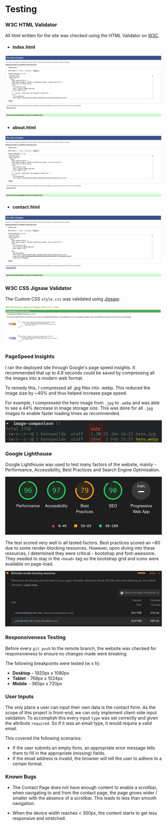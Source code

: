 # Testing

### W3C HTML Validator

All html written for the site was checked using the HTML Validator on [W3C](https://validator.w3.org/).

- #### index.html

<img src="./markdown-images/w3c-index-validated.png" alt="index.html">

- #### about.html

<img src="./markdown-images/w3c-about-validated.png" alt="about.html">

- #### contact.html

<img src="./markdown-images/w3c-contact-validated.png" alt="contact.html">

### W3C CSS Jigsaw Validator

The Custom CSS `style.css` was validated using [Jigsaw](https://jigsaw.w3.org/css-validator/validator):

<img src="./markdown-images/w3c-css-validated.png" alt="css validated">

### PageSpeed Insights

I ran the deployed site through Google's page speed insights. It recommended that up to 4.8 seconds could be saved by compressing all the images into a modern web format.

To remedy this, I compressed all .jpg files into .webp. This reduced the image size by ~40% and thus helped increase page speed.

For example, I compressed the hero image from `.jpg` to `.webp` and was able to see a 44% decrease in image storage size. This was done for all `.jpg` images to enable faster loading times as recommended.

<img src="./assets/images/readme/comparison.png" alt="comparison">

### Google Lighthouse

Google Lighthouse was used to test many factors of the website, mainly - Performance, Accessibility, Best Practices and Search Engine Optimisation.

<img src="./assets/images/readme/lighthouse.png" alt="performance"/><br />

The test scored very well in all tested factors. Best practices scored an ~80 due to some render-blocking resources. However, upon diving into these resources, I determined they were critical - bootstrap and font-awesome. They needed to stay in the `<head>` tag so the bootstrap grid and icons were available on page-load.

<img src="./assets/images/readme/improvement.png" alt="improvement"/><br />

### Responsiveness Testing

Before every `git push` to the remote branch, the website was checked for responsiveness to ensure no changes made were breaking.

The following breakpoints were tested (w x h):

- **Desktop** - 1920px x 1080px
- **Tablet** - 768px x 1024px
- **Mobile** - 360px x 720px

### User Inputs

The only place a user can input their own data is the contact form. As the scope of this project is front-end, we can only implement client-side input validation. To accomplish this every input `type` was set correctly and given the attribute `required`. So if it was an email type, it would require a valid email.

This covered the following scenarios:

- If the user submits an empty form, an appropriate error message tells them to fill in the appropriate (missing) fields.
- If the email address is invalid, the browser will tell the user to adhere to a certain format.

### Known Bugs

- The Contact Page does not have enough content to enable a scrollbar, when navigating to and from the contact page, the page grows wider / smaller with the absence of a scrollbar. This leads to less than smooth navigation.

- When the device width reaches < 300px, the content starts to get less responsive and stretched.
